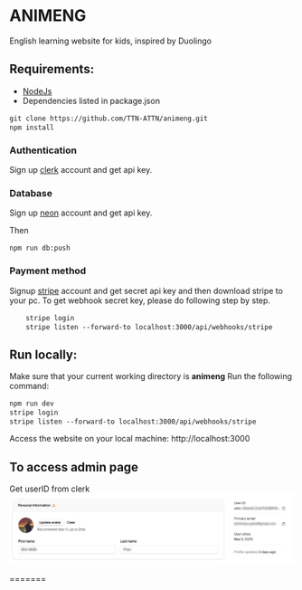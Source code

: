 # ANIMENG
English learning website for kids, inspired by Duolingo

## Requirements: 
- [NodeJs](https://nodejs.org/en/download)
- Dependencies listed in package.json

```
git clone https://github.com/TTN-ATTN/animeng.git
npm install
```

### Authentication
Sign up [clerk](https://clerk.com/) account and get api key.

### Database
Sign up [neon](https://console.neon.tech/) account and get api key.

Then
```
npm run db:push
```
### Payment method
Signup [stripe](http://stripe.com/) account and get secret api key and then download stripe to your pc.
To get webhook secret key, please do following step by step.
``` 
    stripe login
    stripe listen --forward-to localhost:3000/api/webhooks/stripe
```

## Run locally:
Make sure that your current working directory is **animeng**
Run the following command:
```
npm run dev
stripe login
stripe listen --forward-to localhost:3000/api/webhooks/stripe
```
Access the website on your local machine: http://localhost:3000

## To access admin page

Get userID from clerk
![alt text](image.jpg)

=======

